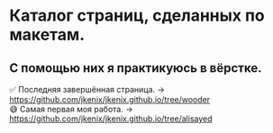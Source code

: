 # Каталог страниц, сделанных по макетам.
С помощью них я практикуюсь в вёрстке.
---
:white_check_mark: Последняя завершённая страница. -> https://github.com/jkenix/jkenix.github.io/tree/wooder  
:sweat_smile: Самая первая моя работа. -> https://github.com/jkenix/jkenix.github.io/tree/alisayed
